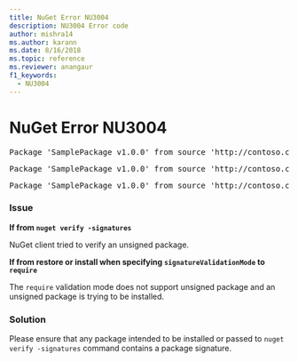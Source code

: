 ```yaml
---
title: NuGet Error NU3004
description: NU3004 Error code
author: mishra14
ms.author: karann
ms.date: 8/16/2018
ms.topic: reference
ms.reviewer: anangaur
f1_keywords: 
  - NU3004
---
```


# NuGet Error NU3004

<pre>Package 'SamplePackage v1.0.0' from source 'http://contoso.com/index.json': The package is not signed.</pre>
<pre>Package 'SamplePackage v1.0.0' from source 'http://contoso.com/index.json': signatureValidationMode is set to require, so packages are allowed only if signed by trusted signers; however, this package is unsigned.</pre>
<pre>Package 'SamplePackage v1.0.0' from source 'http://contoso.com/index.json': This repository indicated that all its packages are repository signed; however, this package is unsigned.</pre>

### Issue

**If from `nuget verify -signatures`**

NuGet client tried to verify an unsigned package.

**If from restore or install when specifying `signatureValidationMode` to `require`**

The `require` validation mode does not support unsigned package and an unsigned package is trying to be installed.

### Solution

Please ensure that any package intended to be installed or passed to `nuget verify -signatures` command contains a package signature.
